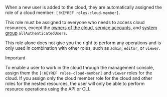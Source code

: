 When a new user is added to the cloud, they are automatically assigned the role of a cloud member: `[!KEYREF roles-cloud-member]`.

This role must be assigned to everyone who needs to access cloud resources, except the [owners of the cloud](../resource-manager/concepts/resources-hierarchy.md#owner), [service accounts](../iam/concepts/users/service-accounts.md), and [system group](../iam/concepts/access-control/system-group.md) `allAuthenticatedUsers`.

This role alone does not give you the right to perform any operations and is only used in combination with other roles, such as `admin`, `editor`, or `viewer`.

> [!IMPORTANT]
>
> To enable a user to work in the cloud through the management console, assign them the  `[!KEYREF roles-cloud-member]` and `viewer` roles for the cloud. If you assign only the cloud member role for the cloud and other roles for the nested resources, the user will only be able to perform resource operations using the API or CLI.


